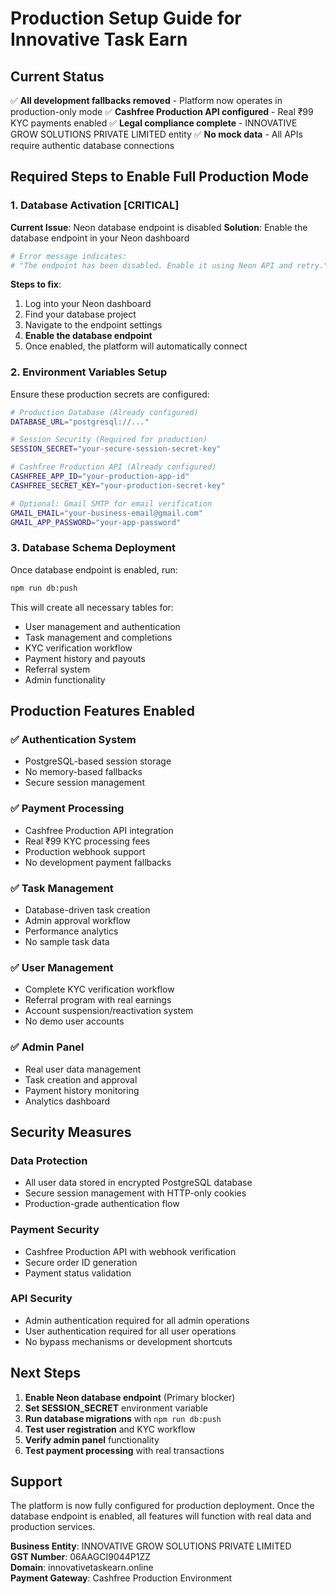 # Production Setup Guide for Innovative Task Earn

## Current Status
✅ **All development fallbacks removed** - Platform now operates in production-only mode
✅ **Cashfree Production API configured** - Real ₹99 KYC payments enabled
✅ **Legal compliance complete** - INNOVATIVE GROW SOLUTIONS PRIVATE LIMITED entity
✅ **No mock data** - All APIs require authentic database connections

## Required Steps to Enable Full Production Mode

### 1. Database Activation **[CRITICAL]**
**Current Issue**: Neon database endpoint is disabled
**Solution**: Enable the database endpoint in your Neon dashboard

```bash
# Error message indicates:
# "The endpoint has been disabled. Enable it using Neon API and retry."
```

**Steps to fix**:
1. Log into your Neon dashboard
2. Find your database project
3. Navigate to the endpoint settings
4. **Enable the database endpoint**
5. Once enabled, the platform will automatically connect

### 2. Environment Variables Setup
Ensure these production secrets are configured:

```bash
# Production Database (Already configured)
DATABASE_URL="postgresql://..." 

# Session Security (Required for production)
SESSION_SECRET="your-secure-session-secret-key"

# Cashfree Production API (Already configured)
CASHFREE_APP_ID="your-production-app-id"
CASHFREE_SECRET_KEY="your-production-secret-key"

# Optional: Gmail SMTP for email verification
GMAIL_EMAIL="your-business-email@gmail.com"
GMAIL_APP_PASSWORD="your-app-password"
```

### 3. Database Schema Deployment
Once database endpoint is enabled, run:

```bash
npm run db:push
```

This will create all necessary tables for:
- User management and authentication
- Task management and completions
- KYC verification workflow
- Payment history and payouts
- Referral system
- Admin functionality

## Production Features Enabled

### ✅ Authentication System
- PostgreSQL-based session storage
- No memory-based fallbacks
- Secure session management

### ✅ Payment Processing
- Cashfree Production API integration
- Real ₹99 KYC processing fees
- Production webhook support
- No development payment fallbacks

### ✅ Task Management
- Database-driven task creation
- Admin approval workflow
- Performance analytics
- No sample task data

### ✅ User Management
- Complete KYC verification workflow
- Referral program with real earnings
- Account suspension/reactivation system
- No demo user accounts

### ✅ Admin Panel
- Real user data management
- Task creation and approval
- Payment history monitoring
- Analytics dashboard

## Security Measures

### Data Protection
- All user data stored in encrypted PostgreSQL database
- Secure session management with HTTP-only cookies
- Production-grade authentication flow

### Payment Security
- Cashfree Production API with webhook verification
- Secure order ID generation
- Payment status validation

### API Security
- Admin authentication required for all admin operations
- User authentication required for all user operations
- No bypass mechanisms or development shortcuts

## Next Steps

1. **Enable Neon database endpoint** (Primary blocker)
2. **Set SESSION_SECRET** environment variable
3. **Run database migrations** with `npm run db:push`
4. **Test user registration** and KYC workflow
5. **Verify admin panel** functionality
6. **Test payment processing** with real transactions

## Support

The platform is now fully configured for production deployment. Once the database endpoint is enabled, all features will function with real data and production services.

**Business Entity**: INNOVATIVE GROW SOLUTIONS PRIVATE LIMITED  
**GST Number**: 06AAGCI9044P1ZZ  
**Domain**: innovativetaskearn.online  
**Payment Gateway**: Cashfree Production Environment  